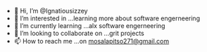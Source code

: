 - 👋 Hi, I’m @Ignatiousizzey
- 👀 I’m interested in ...learning more about software engerneering
- 🌱 I’m currently learning ...alx software engerneering
- 💞️ I’m looking to collaborate on ...grit projects
- 📫 How to reach me ...on mosalapitso271@gmail.com

<!---daily motivation "wake up & fight"
Ignatiousizzey/Ignatiousizzey is a ✨ special ✨ repository because its `README.md` (this file) appears on your GitHub profile.
You can click the Preview link to take a look at your changes.
--->

